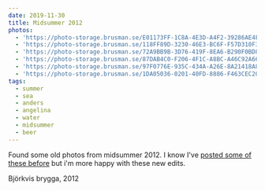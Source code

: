 ```yaml
---
date: 2019-11-30
title: Midsummer 2012
photos:
  - 'https://photo-storage.brusman.se/E01173FF-1C8A-4E3D-A4F2-39286AE4F62F-4.jpeg'
  - 'https://photo-storage.brusman.se/118FF89D-3230-46E3-BC6F-F57D310F39C6-5.jpeg'
  - 'https://photo-storage.brusman.se/72A9BB9B-3D76-419F-8EA6-B290F0BD8C80-2.jpeg'
  - 'https://photo-storage.brusman.se/87DAB4C0-F206-4F1C-A8BC-A46C92A66530-3.jpeg'
  - 'https://photo-storage.brusman.se/97F0776E-935C-434A-A26E-8A21418A8141-7.jpeg'
  - 'https://photo-storage.brusman.se/1DA05036-0201-40FD-8886-F463CEC2053D-6.jpeg'
tags:
  - summer
  - sea
  - anders
  - angelina
  - water
  - midsummer
  - beer
---
```


Found some old photos from midsummer 2012. I know I've [posted some of these before](/midsummer/) but i'm more happy with these new edits.

Björkvis brygga, 2012
